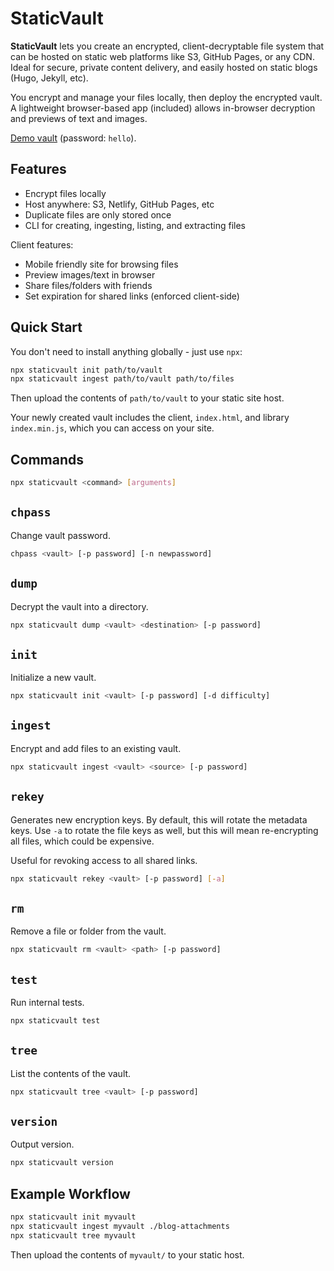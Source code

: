 StaticVault
===========

**StaticVault** lets you create an encrypted, client-decryptable file system that can be hosted on
static web platforms like S3, GitHub Pages, or any CDN. Ideal for secure, private content
delivery, and easily hosted on static blogs (Hugo, Jekyll, etc).

You encrypt and manage your files locally, then deploy the encrypted vault. A lightweight
browser-based app (included) allows in-browser decryption and previews of text and images.

[Demo vault](https://sean.fun/staticvault-demo/) (password: `hello`).

Features
--------

- Encrypt files locally
- Host anywhere: S3, Netlify, GitHub Pages, etc
- Duplicate files are only stored once
- CLI for creating, ingesting, listing, and extracting files

Client features:

- Mobile friendly site for browsing files
- Preview images/text in browser
- Share files/folders with friends
- Set expiration for shared links (enforced client-side)

Quick Start
-----------

You don't need to install anything globally - just use `npx`:

```bash
npx staticvault init path/to/vault
npx staticvault ingest path/to/vault path/to/files
```

Then upload the contents of `path/to/vault` to your static site host.

Your newly created vault includes the client, `index.html`, and library `index.min.js`, which you
can access on your site.

Commands
--------

```bash
npx staticvault <command> [arguments]
```

## `chpass`

Change vault password.

```bash
chpass <vault> [-p password] [-n newpassword]
```

## `dump`

Decrypt the vault into a directory.

```bash
npx staticvault dump <vault> <destination> [-p password]
```

## `init`

Initialize a new vault.

```bash
npx staticvault init <vault> [-p password] [-d difficulty]
```

## `ingest`

Encrypt and add files to an existing vault.

```bash
npx staticvault ingest <vault> <source> [-p password]
```

## `rekey`

Generates new encryption keys. By default, this will rotate the metadata keys. Use `-a` to rotate
the file keys as well, but this will mean re-encrypting all files, which could be expensive.

Useful for revoking access to all shared links.

```bash
npx staticvault rekey <vault> [-p password] [-a]
```

## `rm`

Remove a file or folder from the vault.

```bash
npx staticvault rm <vault> <path> [-p password]
```

## `test`

Run internal tests.

```bash
npx staticvault test
```

## `tree`

List the contents of the vault.

```bash
npx staticvault tree <vault> [-p password]
```

## `version`

Output version.

```bash
npx staticvault version
```

Example Workflow
----------------

```bash
npx staticvault init myvault
npx staticvault ingest myvault ./blog-attachments
npx staticvault tree myvault
```

Then upload the contents of `myvault/` to your static host.
